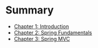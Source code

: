 # Summary

* [Chapter 1: Introduction](chapter1.md)
* [Chapter 2: Spring Fundamentals](chapter-2/README.md)
* [Chapter 3: Spring MVC](chapter3.md)
